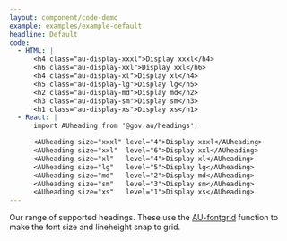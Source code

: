 ```yaml
---
layout: component/code-demo
example: examples/example-default
headline: Default
code:
  - HTML: |
      <h4 class="au-display-xxxl">Display xxxl</h4>
      <h6 class="au-display-xxl">Display xxl</h6>
      <h4 class="au-display-xl">Display xl</h4>
      <h5 class="au-display-lg">Display lg</h5>
      <h2 class="au-display-md">Display md</h2>
      <h3 class="au-display-sm">Display sm</h3>
      <h1 class="au-display-xs">Display xs</h1>
  - React: |
      import AUheading from '@gov.au/headings';

      <AUheading size="xxxl" level="4">Display xxxl</AUheading>
      <AUheading size="xxl"  level="6">Display xxl</AUheading>
      <AUheading size="xl"   level="4">Display xl</AUheading>
      <AUheading size="lg"   level="5">Display lg</AUheading>
      <AUheading size="md"   level="2">Display md</AUheading>
      <AUheading size="sm"   level="3">Display sm</AUheading>
      <AUheading size="xs"   level="1">Display xs</AUheading>
---
```


Our range of supported headings. These use the <a href="http://localhost:8080/components/core/#typography">AU-fontgrid</a> function to make the font size and lineheight snap to grid.
